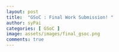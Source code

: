 ```yaml
---
layout: post
title:  "GSoC : Final Work Submission! "
author: syPai
categories: [ GSoC ]
image: assets/images/final_gsoc.png
comments: true
---
```


